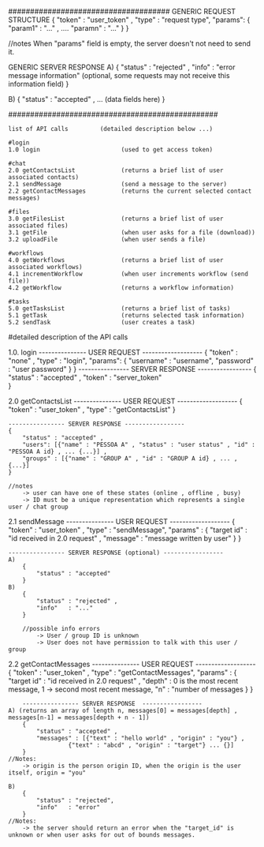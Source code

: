 #####################################
GENERIC REQUEST STRUCTURE
{
    "token" : "user_token" ,
    "type"  : "request type",
    "params":
    {
        "param1" : "..." ,
         ....
        "paramn" : "..."
    }
}

//notes
When "params" field is empty, the server doesn't not need to send it.

GENERIC SERVER RESPONSE
A)
    {
        "status" : "rejected" ,
        "info"   : "error message information" (optional, some requests may not receive this information field)
    }

B)
    {
        "status" : "accepted" ,
        ... (data fields here)
    }

################################################

    list of API calls         (detailed description below ...)

    #login
    1.0 login                       (used to get access token)

    #chat
    2.0 getContactsList             (returns a brief list of user associated contacts)
    2.1 sendMessage                 (send a message to the server)
    2.2 getContactMessages          (returns the current selected contact messages)
    
    #files
    3.0 getFilesList                (returns a brief list of user associated files)
    3.1 getFile                     (when user asks for a file (download))
    3.2 uploadFile                  (when user sends a file)

    #workflows
    4.0 getWorkflows                (returns a brief list of user associated workflows)
    4.1 incrementWorkflow           (when user increments workflow (send file))
    4.2 getWorkflow                 (returns a workflow information)

    #tasks
    5.0 getTasksList                (returns a brief list of tasks)
    5.1 getTask                     (returns selected task information)
    5.2 sendTask                    (user creates a task)


#detailed description of the API calls


1.0. login
    --------------- USER REQUEST -------------------
    {
        "token" : "none" ,
        "type"  : "login",
        "params": 
        {
            "username" : "username",
            "password" : "user password" 
        }
    }
    ---------------- SERVER RESPONSE -----------------
        {
            "status" : "accepted" ,
            "token" : "server_token"  
        }


2.0 getContactsList
    --------------- USER REQUEST -------------------
    {
        "token" : "user_token" ,
        "type"  : "getContactsList"
    }

    ---------------- SERVER RESPONSE -----------------
    {
        "status" : "accepted" ,
        "users": [{"name" : "PESSOA A" , "status" : "user status" , "id" : "PESSOA A id} , ... {...}] ,
        "groups" : [{"name" : "GROUP A" , "id" : "GROUP A id} , ... , {...}]
    }

    //notes
        -> user can have one of these states (online , offline , busy)
        -> ID must be a unique representation which represents a single user / chat group


2.1 sendMessage
    --------------- USER REQUEST -------------------
        {
            "token" : "user_token" ,
            "type"  : "sendMessage",
            "params" :
            {
                "target id" : "id received in 2.0 request" ,
                "message"   : "message written by user"
            }
        }

    ---------------- SERVER RESPONSE (optional) -----------------
    A)
        {
            "status" : "accepted"
        }
    B)
        {
            "status" : "rejected" ,
            "info"   : "..."
        }

        //possible info errors
            -> User / group ID is unknown
            -> User does not have permission to talk with this user / group


2.2 getContactMessages
    --------------- USER REQUEST -------------------
        {
            "token" : "user_token" ,
            "type"  : "getContactMessages",
            "params" :
            {
                "target id" : "id received in 2.0 request" ,
                "depth"   : 0 is the most recent message, 1 -> second most recent message,
                "n" : "number of messages
            }
        }

        ---------------- SERVER RESPONSE  -----------------
    A) (returns an array of length n, messages[0] = messages[depth] , messages[n-1] = messages[depth + n - 1])
        {
            "status" : "accepted" ,
            "messages" : [{"text" : "hello world" , "origin" : "you"} ,
                     {"text" : "abcd" , "origin" : "target"} ... {}]
        }
    //Notes:
        -> origin is the person origin ID, when the origin is the user itself, origin = "you"

    B)
        {
            "status" : "rejected",
            "info"   : "error"
        }
    //Notes:
        -> the server should return an error when the "target_id" is unknown or when user asks for out of bounds messages.
